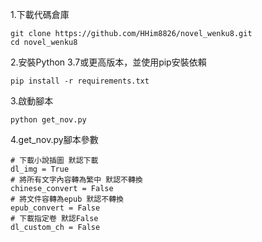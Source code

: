 1.下載代碼倉庫
```
git clone https://github.com/HHim8826/novel_wenku8.git
cd novel_wenku8
```
2.安裝Python 3.7或更高版本，並使用pip安裝依賴
```
pip install -r requirements.txt
```
3.啟動腳本
```
python get_nov.py
```
4.get_nov.py腳本參數
```
# 下載小說插圖 默認下載
dl_img = True
# 將所有文字內容轉為繁中 默認不轉換
chinese_convert = False
# 將文件容轉為epub 默認不轉換
epub_convert = False
# 下載指定卷 默認False
dl_custom_ch = False
```

